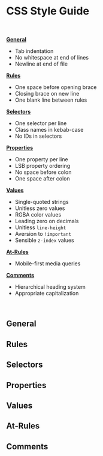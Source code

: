 # CSS Style Guide

&nbsp;

[**General**](#File)
* Tab indentation
* No whitespace at end of lines
* Newline at end of file

[**Rules**](#Rules)
* One space before opening brace
* Closing brace on new line
* One blank line between rules

[**Selectors**](#Selectors)
* One selector per line
* Class names in kebab-case
* No IDs in selectors

[**Properties**](#Properties)
* One property per line
* LSB property ordering
* No space before colon
* One space after colon

[**Values**](#Values)
* Single-quoted strings
* Unitless zero values
* RGBA color values
* Leading zero on decimals
* Unitless `line-height`
* Aversion to `!important`
* Sensible `z-index` values

[**At-Rules**](#At-Rules)
* Mobile-first media queries

[**Comments**](#Comments)
* Hierarchical heading system
* Appropriate capitalization

&nbsp;

## General

## Rules

## Selectors

## Properties

## Values

## At-Rules

## Comments
